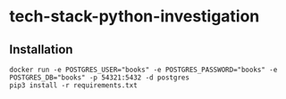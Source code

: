 # tech-stack-python-investigation

## Installation

```
docker run -e POSTGRES_USER="books" -e POSTGRES_PASSWORD="books" -e POSTGRES_DB="books" -p 54321:5432 -d postgres
pip3 install -r requirements.txt
```


